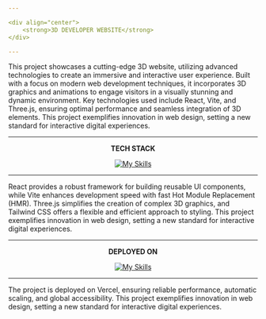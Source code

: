 ```yaml
---

<div align="center">
    <strong>3D DEVELOPER WEBSITE</strong>
</div>

---
```


This project showcases a cutting-edge 3D website, utilizing advanced technologies to create an immersive and interactive user experience. Built with a focus on modern web development techniques, it incorporates 3D graphics and animations to engage visitors in a visually stunning and dynamic environment. Key technologies used include React, Vite, and Three.js, ensuring optimal performance and seamless integration of 3D elements. This project exemplifies innovation in web design, setting a new standard for interactive digital experiences.

---

<div align="center">
    <strong>TECH STACK</strong>

[![My Skills](https://skillicons.dev/icons?i=react,vite,threejs,tailwind)](https://skillicons.dev)
</div>

---

React provides a robust framework for building reusable UI components, while Vite enhances development speed with fast Hot Module Replacement (HMR). Three.js simplifies the creation of complex 3D graphics, and Tailwind CSS offers a flexible and efficient approach to styling. This project exemplifies innovation in web design, setting a new standard for interactive digital experiences.

---

<div align="center">
    <strong>DEPLOYED ON</strong>

[![My Skills](https://skillicons.dev/icons?i=vercel)](https://skillicons.dev)
</div>

---

The project is deployed on Vercel, ensuring reliable performance, automatic scaling, and global accessibility. This project exemplifies innovation in web design, setting a new standard for interactive digital experiences.